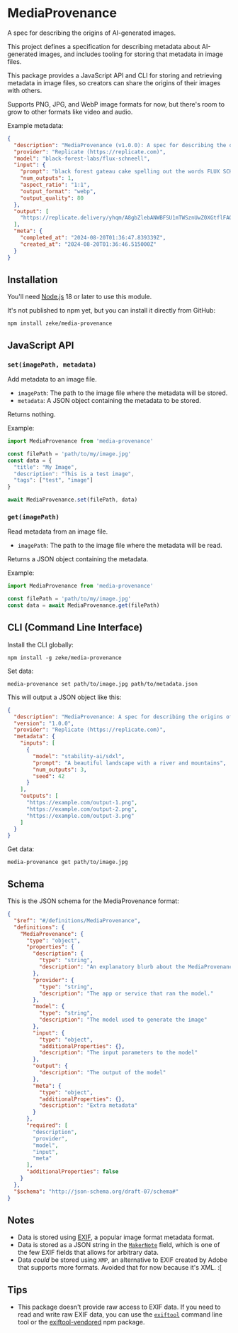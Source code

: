 # MediaProvenance

A spec for describing the origins of AI-generated images.

This project defines a specification for describing metadata about AI-generated images, and includes tooling for storing that metadata in image files.

This package provides a JavaScript API and CLI for storing and retrieving metadata in image files, so creators can share the origins of their images with others.

Supports PNG, JPG, and WebP image formats for now, but there's room to grow to other formats like video and audio.


Example metadata:

```json
{
  "description": "MediaProvenance (v1.0.0): A spec for describing the origins of AI-generated images. See https://github.com/zeke/media-provenance",
  "provider": "Replicate (https://replicate.com)",
  "model": "black-forest-labs/flux-schneell",
  "input": {
    "prompt": "black forest gateau cake spelling out the words FLUX SCHNELL, tasty, food photography, dynamic shot",
    "num_outputs": 1,
    "aspect_ratio": "1:1",
    "output_format": "webp",
    "output_quality": 80
  },
  "output": [
    "https://replicate.delivery/yhqm/A8gbZlebANWBFSU1mTWSznUwZ0XGtflFAQ8DT35trPNvUaUTA/out-0.webp"
  ],
  "meta": {
    "completed_at": "2024-08-20T01:36:47.839339Z",
    "created_at": "2024-08-20T01:36:46.515000Z"
  }
}
```

## Installation

You'll need [Node.js](https://nodejs.org/en/download/prebuilt-installer) 18 or later to use this module.

It's not published to npm yet, but you can install it directly from GitHub:

```
npm install zeke/media-provenance
```

## JavaScript API 

### `set(imagePath, metadata)`

Add metadata to an image file.

- `imagePath`: The path to the image file where the metadata will be stored.
- `metadata`: A JSON object containing the metadata to be stored.

Returns nothing.

Example:

```js
import MediaProvenance from 'media-provenance'

const filePath = 'path/to/my/image.jpg'
const data = {
  "title": "My Image",
  "description": "This is a test image",
  "tags": ["test", "image"]
}

await MediaProvenance.set(filePath, data)
```

### `get(imagePath)`

Read metadata from an image file.

- `imagePath`: The path to the image file where the metadata will be read.

Returns a JSON object containing the metadata.

Example:

```js
import MediaProvenance from 'media-provenance'

const filePath = 'path/to/my/image.jpg'
const data = await MediaProvenance.get(filePath)
```

## CLI (Command Line Interface)

Install the CLI globally:

```
npm install -g zeke/media-provenance
```

Set data:

```
media-provenance set path/to/image.jpg path/to/metadata.json
```

This will output a JSON object like this:

```json
{
  "description": "MediaProvenance: A spec for describing the origins of AI-generated images. See https://github.com/zeke/media-provenance",
  "version": "1.0.0",
  "provider": "Replicate (https://replicate.com)",
  "metadata": {
    "inputs": [
      {
        "model": "stability-ai/sdxl",
        "prompt": "A beautiful landscape with a river and mountains",
        "num_outputs": 3,
        "seed": 42
      }
    ],
    "outputs": [
      "https://example.com/output-1.png",
      "https://example.com/output-2.png",
      "https://example.com/output-3.png"
    ]
  }
}
```

Get data:

```
media-provenance get path/to/image.jpg
```

## Schema

This is the JSON schema for the MediaProvenance format:

<!--BEGIN SCHEMA-->
```json
{
  "$ref": "#/definitions/MediaProvenance",
  "definitions": {
    "MediaProvenance": {
      "type": "object",
      "properties": {
        "description": {
          "type": "string",
          "description": "An explanatory blurb about the MediaProvenance spec itself. This is set automatically by tools."
        },
        "provider": {
          "type": "string",
          "description": "The app or service that ran the model."
        },
        "model": {
          "type": "string",
          "description": "The model used to generate the image"
        },
        "input": {
          "type": "object",
          "additionalProperties": {},
          "description": "The input parameters to the model"
        },
        "output": {
          "description": "The output of the model"
        },
        "meta": {
          "type": "object",
          "additionalProperties": {},
          "description": "Extra metadata"
        }
      },
      "required": [
        "description",
        "provider",
        "model",
        "input",
        "meta"
      ],
      "additionalProperties": false
    }
  },
  "$schema": "http://json-schema.org/draft-07/schema#"
}
```
<!--END SCHEMA-->

## Notes

- Data is stored using [EXIF](https://en.wikipedia.org/wiki/Exif), a popular image format metadata format.
- Data is stored as a JSON string in the [`MakerNote`](https://exiftool.org/idiosyncracies.html) field, which is one of the few EXIF fields that allows for arbitrary data.
- Data _could_ be stored using `XMP`, an alternative to EXIF created by Adobe that supports more formats. Avoided that for now because it's XML. :[

## Tips

- This package doesn't provide raw access to EXIF data. If you need to read and write raw EXIF data, you can use the [`exiftool`](https://exiftool.org/) command line tool or the [exiftool-vendored](https://github.com/photostructure/exiftool-vendored) npm package.
